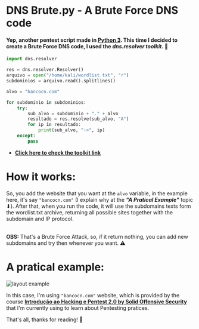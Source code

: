 <div align="start">
<h1> DNS Brute.py - A Brute Force DNS code </h1>
</div>

#### Yep, another pentest script made in [Python 3](https://www.python.org/downloads/release/python-370/). This time I decided to create a Brute Force DNS code, I used the ***dns.resolver toolkit***. 🔗

```python
import dns.resolver 

res = dns.resolver.Resolver()
arquivo = open("/home/kali/wordlist.txt", "r")
subdominios = arquivo.read().splitlines()

alvo = "bancocn.com"

for subdominio in subdominios:
    try:
        sub_alvo = subdominio + "." + alvo
        resultado = res.resolve(sub_alvo, "A")
        for ip in resultado:
            print(sub_alvo, "->", ip)
    except:    
        pass

```
+ **[Click here to check the toolkit link](https://github.com/rthalley/dnspython)** 

<h1> How it works: </h1>

So, you add the website that you want at the ```alvo``` variable, in the example here, it's say ```"bancocn.com"``` (I explain why at the ***"A Pratical Example"*** topic ⬇). After that, when you run the code, it will use the subdomains texts form the wordlist.txt archive, returning all possible sites together with the subdomain and IP protocol.
<br>
<br>

 **OBS:** That's a Brute Force Attack, so, if it return nothing, you can add new subdomains and try then whenever you want. ⚠

<h1>A pratical example: </h1>


![layout example](https://github.com/user-attachments/assets/91433b73-8adb-4582-8954-fe75a40d21ab)



In this case, I'm using  ```"bancocn.com"``` website, which is provided by the course **[Introdução ao Hacking e Pentest 2.0 by Solid Offensive Security](https://solyd.com.br/aluno/)** that I'm currently using to learn about Pentesting pratices. 

That's all, thanks for reading! 🖤



